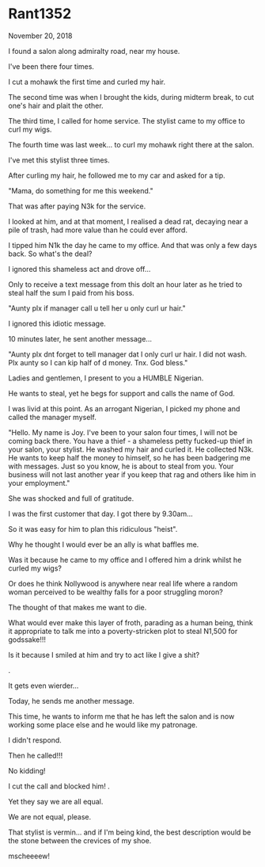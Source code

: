 # Rant1352


November 20, 2018

I found a salon along admiralty road, near my house.

I've been there four times.

I cut a mohawk the first time and curled my hair.

The second time was when I brought the kids, during midterm break, to cut one's hair and plait the other.

The third time, I called for home service. The stylist came to my office to curl my wigs.

The fourth time was last week... to curl my mohawk right there at the salon.

I've met this stylist three times.

After curling my hair, he followed me to my car and asked for a tip.

"Mama, do something for me this weekend."

That was after paying N3k for the service.

I looked at him, and at that moment, I realised a dead rat, decaying near a pile of trash, had more value than he could ever afford.

I tipped him N1k the day he came to my office. And that was only a few days back. So what's the deal?

I ignored this shameless act and drove off...

Only to receive a text message from this dolt an hour later as he tried to steal half the sum I paid from his boss.

"Aunty plx if manager call u tell her u only curl ur hair."

I ignored this idiotic message.

10 minutes later, he sent another message...

"Aunty plx dnt forget to tell manager dat I only curl ur hair. I did not wash. Plx aunty so I can kip half of d money. Tnx. God bless."

Ladies and gentlemen, I present to you a HUMBLE Nigerian.

He wants to steal, yet he begs for support and calls the name of God.

I was livid at this point. As an arrogant Nigerian, I picked my phone and called the manager myself.

"Hello. My name is Joy. I've been to your salon four times, I will not be coming back there. You have a thief - a shameless petty fucked-up thief in your salon, your stylist. He washed my hair and curled it. He collected N3k. He wants to keep half the money to himself, so he has been badgering me with messages. Just so you know, he is about to steal from you. Your business will not last another year if you keep that rag and others like him in your employment."

She was shocked and full of gratitude.

I was the first customer that day. I got there by 9.30am...

So it was easy for him to plan this ridiculous "heist".

Why he thought I would ever be an ally is what baffles me.

Was it because he came to my office and I offered him a drink whilst he curled my wigs?

Or does he think Nollywood is anywhere near real life where a random woman perceived to be wealthy falls for a poor struggling moron?

The thought of that makes me want to die.

What would ever make this layer of froth, parading as a human being, think it appropriate to talk me into a poverty-stricken plot to steal N1,500 for godssake!!! 

Is it because I smiled at him and try to act like I give a shit?

.

It gets even wierder...

Today, he sends me another message.

This time, he wants to inform me that he has left the salon and is now working some place else and he would like my patronage.

I didn't respond.

Then he called!!!

No kidding!

I cut the call and blocked him!
.

Yet they say we are all equal.

We are not equal, please.

That stylist is vermin... and if I'm being kind, the best description would be the stone between the crevices of my shoe.

mscheeeew!